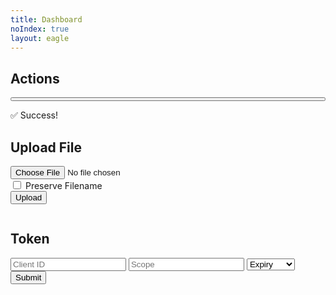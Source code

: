 ```yaml
---
title: Dashboard
noIndex: true
layout: eagle
---
```


<h2>Actions</h2>

<eagle-actions class='eagle-actions'>
  <eagle-action>
    <form method=POST>
      <input type='hidden' name='action' value='' />
      <button style='width: 100%'><action-name></action-name></button>
    </form>
  </eagle-action>
</eagle-actions>

<eagle-action-success>
  <div class='box'>✅ Success!</div>
</eagle-action-success>

<h2>Upload File</h2>

<form id='upload' method='post' class='block-form' enctype='multipart/form-data'>
  <input type='file' name='file' />
  <div class='eagle-options'>
    <label><input type='checkbox' name='preserve-filename' /> Preserve Filename</label>
  </div>
  <button>Upload</button>
</form>

<eagle-media-location>
  <pre class='eagle-pre'><eagle-media-location-value></eagle-media-location-value></pre>
</eagle-media-location>

<h2>Token</h2>

<form id='token' method='post' class='block-form'>
  <input type='hidden' name='token' value='true' />
  <input required type='url' name='client_id' placeholder='Client ID'>
  <input required type='text' name='scope' placeholder='Scope'>
  <select name='expiry'>
    <option value='' disabled selected hidden>Expiry</option>
    <option value='7'>1 Week</option>
    <option value='90'>3 Months</option>
    <option value='180'>6 Months</option>
    <option value='0'>Infinity</option>
  </select>
  <button>Submit</button>
</form>

<eagle-token>
  <pre class='eagle-pre'><eagle-token-value></eagle-token-value></pre>
</eagle-token>
